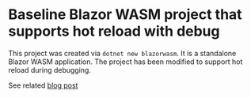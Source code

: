 # Baseline Blazor WASM project that supports hot reload with debug

This project was created via `dotnet new blazorwasm`. It is a standalone Blazor WASM application. The project has been modified to support hot reload during debugging.

See related [blog post](https://dev.to/sacantrell/vs-code-and-blazor-wasm-debug-with-hot-reload-5317)